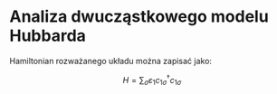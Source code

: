 # Analiza dwucząstkowego modelu Hubbarda

Hamiltonian rozważanego układu można zapisać jako:

```math
H=\sum_{\sigma}\varepsilon_{1}c^{\dagger}_{1\sigma}c_{1\sigma}
```

